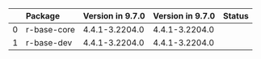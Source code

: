 <!-- markdown-link-check-disable -->

|    | Package     | Version in 9.7.0   | Version in 9.7.0   | Status   |
|---:|:------------|:-------------------|:-------------------|:---------|
|  0 | r-base-core | 4.4.1-3.2204.0     | 4.4.1-3.2204.0     |          |
|  1 | r-base-dev  | 4.4.1-3.2204.0     | 4.4.1-3.2204.0     |          |